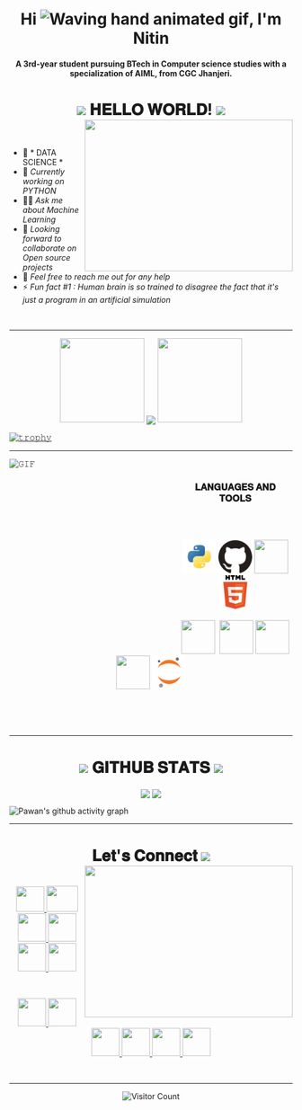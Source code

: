<h1 align="center">Hi <img src="https://raw.githubusercontent.com/nixin72/nixin72/master/wave.gif" 
         alt="Waving hand animated gif"
         height="45"
         width="45" />, I'm Nitin</h1>
         <h4 align= "center">A 3rd-year student pursuing BTech in Computer science studies with a specialization of AIML, from CGC Jhanjeri. </h4>
<!-- intro hello world -->
<h1 align="center">
 <img src="https://c.tenor.com/y2JXkY1pXkwAAAAM/cat-computer.gif" width="40px"> 𝐇𝐄𝐋𝐋𝐎 𝐖𝐎𝐑𝐋𝐃! <img src="https://c.tenor.com/y2JXkY1pXkwAAAAM/cat-computer.gif" width="40px">
<img src= "https://i.pinimg.com/originals/08/fb/61/08fb615b1a389de5bc0410136d75f50d.gif" height="270px" width="370px" align="right">
</h1>
<br>

- 🤖 * DATA SCIENCE *
- 🚀 *Currently working on PYTHON*
- 👨‍💻 *Ask me about Machine Learning*
- 🤝 *Looking forward to collaborate on Open source projects*
- 💬 *Feel free to reach me out for any help*
- ⚡ *Fun fact #1 : Human brain is so trained to disagree the fact that it's just a program in an artificial simulation*
<br>

<hr>

<!-- streak and trophies -->
<p align="center">
  <img height="150" width="150" src="Webp/right.png">
  <img align="center" src="https://github-readme-streak-stats.herokuapp.com/?user=Pawan-Bhatt&theme=Gotham&hide_border=true"/>
  <img height="150" width="150" src="Webp/right (1).png">
</p>

[![𝚝𝚛𝚘𝚙𝚑𝚢](https://github-profile-trophy.vercel.app/?username=Pawan-Bhatt&column=7&margin-w=35&margin-h=35&no-bg=true&no-frame=true&theme=radical)](https://github.com/nitin-handa)
<br>

<hr>

<!-- tools and github giant logo -->
<img align="left" height="300" width="300" alt="𝙶𝙸𝙵" src="Webp/200.webp">
<br/>

<h3 align = "center">𝐋𝐀𝐍𝐆𝐔𝐀𝐆𝐄𝐒 𝐀𝐍𝐃 𝐓𝐎𝐎𝐋𝐒</h3>
<br/>
<br/>
<p align = "center">
<code><img height="60" width="60" src="https://raw.githubusercontent.com/github/explore/80688e429a7d4ef2fca1e82350fe8e3517d3494d/topics/python/python.png"></code>
<code><img height="60" width="60" src="https://raw.githubusercontent.com/github/explore/80688e429a7d4ef2fca1e82350fe8e3517d3494d/topics/github-api/github-api.png"></code>
<code><img height="60" width="60" src="https://upload.wikimedia.org/wikipedia/commons/thumb/9/97/Sqlite-square-icon.svg/2048px-Sqlite-square-icon.svg.png"></code>
<code><img height="60" width="60" src="https://raw.githubusercontent.com/github/explore/80688e429a7d4ef2fca1e82350fe8e3517d3494d/topics/html/html.png"></code>
<br/>
<br/>
<code><img height="60" width="60" src="https://cdn.iconscout.com/icon/free/png-256/css-131-722685.png"></code>&nbsp;
<code><img height="60" width="60" src="https://cdn.iconscout.com/icon/free/png-512/c-programming-569564.png"></code>
<code><img height="60" width="60" src="https://www.naveedashfaq.me/img/c++.png"></code>
<code><img height="60" width="60" src="https://upload.wikimedia.org/wikipedia/commons/thumb/3/3f/Git_icon.svg/1024px-Git_icon.svg.png"></code>
<code><img height="60" width="60" src="https://raw.githubusercontent.com/github/explore/80688e429a7d4ef2fca1e82350fe8e3517d3494d/topics/jupyter-notebook/jupyter-notebook.png"></code>
 </p>

<br/>
<br/>
<br/>

<hr>

<!-- github stats and graph -->
<h1 align="center">
<img height="30"src="Webp/200w.webp"> 𝐆𝐈𝐓𝐇𝐔𝐁 𝐒𝐓𝐀𝐓𝐒 <img height="30"src="Webp/200w.webp">
</h1>

<p align="center">
    <img align="center" src="https://github-readme-stats.vercel.app/api?username=Pawan-Bhatt&show_icons=true&hide_border=true&title_color=94b4a4&amp&icon_color=FFFFFF&amp&text_color=FFFFFF&amp&bg_color=000000&count_private=true&include_all_commits=true"/>
<!--   most used langs table -->
    <img align="center"  src="https://github-readme-stats.vercel.app/api/top-langs/?username=Pawan-Bhatt&text_color=FFFFFF&bg_color=000000&title_color=94b4a4&langs_count=15&layout=compact&hide_border=true" />
</p>

![Pawan's github activity graph](https://activity-graph.herokuapp.com/graph?username=Pawan-Bhatt&theme=gotham&hide_border=true&area=true&title_color=94b4a4&amp&icon_color=FFFFFF&amp&text_color=FFFFFF&amp&bg_color=000000&count_private=true&include_all_commits=true)

<hr>

<!-- connect section -->
<h1 align="center">
𝐋𝐞𝐭'𝐬 𝐂𝐨𝐧𝐧𝐞𝐜𝐭 <img src="Webp/upload.webp" width="24px">
<img src= "Webp/giphy360p.gif" height="270px" width="370px" align="right">
</h1>

<p align="center">
  <br>
  <a href="https://www.youtube.com" target="_blank">
    <code><img  height="45" width="50" src="https://brandslogos.com/wp-content/uploads/images/large/youtube-icon-logo.png"></code>
  </a>
  <a href="https://2027285pawan@gmail.com/" target="_blank">
    <code><img height="46" width="56" src="https://logos-world.net/wp-content/uploads/2020/11/Gmail-Logo.png"></code>
  </a>
  <a href="https://twitter.com/" target="_blank">
    <code><img height="50" width="50" src="https://www.freepnglogos.com/uploads/twitter-logo-png/twitter-logo-vector-png-clipart-1.png"></code>
  </a>
  <a href="https://www.linkedin.com/in/pawan-bhatt-17821716b/?lipi=urn%3Ali%3Apage%3Ad_flagship3_feed%3BViUntV7oT8Guy3iwu1L8sQ%3D%3D">
    <code><img height="50" width="50" src="https://cdn-icons-png.flaticon.com/512/174/174857.png"></code>
  </a>
  <a href="https://dev.to/">
    <code><img height="50" width="50" src="https://iconape.com/wp-content/files/hl/53010/svg/devto.svg"></code>
  </a>
  <a href="https://www.instagram.com/" target="_blank">
    <code><img height="50" width="50" src="http://assets.stickpng.com/images/580b57fcd9996e24bc43c521.png"></code>
  </a>
</p>
<br/>

<p align="center">
  <a href="https://www.hackerrank.com/dev/" target="_blank">
    <code><img height="50" width="50" src="https://upload.wikimedia.org/wikipedia/commons/thumb/4/40/HackerRank_Icon-1000px.png/800px-HackerRank_Icon-1000px.png"/></code>
  </a>

  <a href="https://www.interviewbit.com/profile/" target="_blank">
    <code><img height="50" width="50" src="https://i0.wp.com/blog.interviewbit.com/wp-content/uploads/2017/11/cropped-logo-transparent.png?fit=240%2C169&ssl=1"/></code>
  </a>

  <a href="https://www.codechef.com/users" target="_blank">
    <code><img height="50" width="50" src="https://static.uacdn.net/thumbnail/external-app-icons/ce4fd2180646452aa0b03c3ffa3ef8e2.png"/></code>
  </a>
  
  <a href="https://leetcode.com/Pawan_Bhatt/" target="_blank">
    <code><img height="50" width="50" src="https://upload.wikimedia.org/wikipedia/commons/1/19/LeetCode_logo_black.png"/></code>
  </a>
  <a href="https://auth.geeksforgeeks.org/user/2027285pawan" target="_blank">
    <code><img height="50" width="50" src="https://upload.wikimedia.org/wikipedia/commons/thumb/4/43/GeeksforGeeks.svg/1200px-GeeksforGeeks.svg.png"/></code>
  </a>
  <a href="https://stackoverflow.com/users/16775065" target="_blank">
    <code><img height="50" width="50" src="https://upload.wikimedia.org/wikipedia/commons/thumb/e/ef/Stack_Overflow_icon.svg/768px-Stack_Overflow_icon.svg.png"/></code>
  </a>
</p>

<br/>

<hr>

<!-- outro -->
<div align="center">
  
  ![Visitor Count](https://profile-counter.glitch.me/{Pawan-Bhatt}/count.svg)
  

